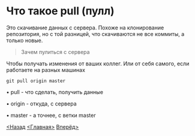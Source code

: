 # Что такое pull (пулл)

Это скачивание данных с сервера. Похоже на клонирование репозитория, но с той разницей, что скачиваются не все коммиты, а только новые.

>Зачем пулиться с сервера 

Чтобы получать изменения от ваших коллег. Или от себя самого, если работаете на разных машинах

```
git pull origin master
```

•	pull - что сделать, получить данные

•	origin - откуда, с сервера

•	master - а точнее, с ветки master

[<Назад](./../Pages/push.md)  [<Главная>](./../readme.md)   [Вперёд>](./Pages/../diff.md)
